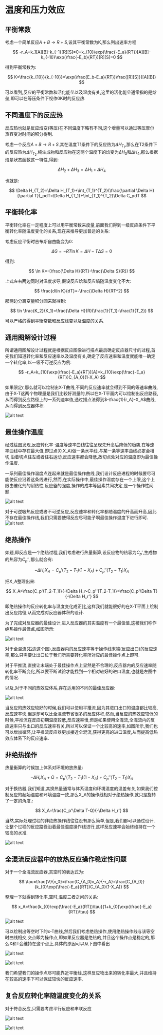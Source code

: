 # 温度和压力效应

## 平衡常数

考虑一个简单反应$A+B\to R+S$,设其平衡常数为K,那么列出速率方程

$$
-r_A=k_1[A][B]-k_{-1}[R][S]=0=k_{10}\exp(\frac{-E_a}{RT})[A][B]-k_{-10}\exp(\frac{-E_b}{RT})[R][S]=0
$$

得到平衡常数为:

$$
K=\frac{k_{10}}{k_{-10}}=\exp(\frac{E_b-E_a}{RT})\frac{[R][S]}{[A][B]}
$$

可以看到,反应的平衡常数和活化能垒以及温度有关,这里的活化能垒通常指的是焓垒,即可以在等压条件下视作0K时的反应热.

## 不同温度下的反应热

反应热也就是反应焓变(等压)在不同温度下略有不同,这个增量可以通过等压摩尔热容变对时间的积分得到.

考虑一个反应$A+B\to R+S$,其在温度T1条件下的反应热为$\Delta H_{T_1}$,那么在T2条件下的反应热为$\Delta H_{T_2}$.纯生成物和反应物在这两个温度下的焓变为$\Delta H_3$和$\Delta H_4$,那么根据焓是状态函数这一特性,得到:

$$
\Delta H_2+\Delta H_3=\Delta H_1+\Delta H_4
$$

也就是:

$$
\Delta H_{T_2}=\Delta H_{T_1}+\int_{T_1}^{T_2}(\frac{\partial \Delta H}{\partial T})_pdT=\Delta H_{T_1}+\int_{T_1}^{T_2}\Delta C_pdT
$$

## 平衡转化率

平衡转化率在一定程度上可以用平衡常数来度量,前面我们得到一级反应条件下平衡转化率随温度变化的关系,现在来推导更加普适的关系:

考虑反应平衡时吉布斯自由能变为0:

$$
\Delta G=-RT\ln K=\Delta H-T\Delta S=0
$$

得到:

$$
\ln K=-(\frac{\Delta H}{RT}-\frac{\Delta S}{R})
$$

上式左右两边同时对温度求导,假设反应焓和反应熵随温度变化不大:

$$
\frac{d\ln K}{dT}=-\frac{\Delta H}{RT^2}
$$

那两边分离变量积分回来就得到:

$$
\ln \frac{K_2}{K_1}=\frac{\Delta H}{R}(\frac{1}{T_1}-\frac{1}{T_2})
$$

可以严格的得到平衡常数和反应焓变以及温度的关系.

## 通用图解设计过程

所谓通用图解设计过程就是根据反应图像进行描点最后确定反应器尺寸的过程,首先我们知道转化率和反应速率以及温度有关,确定了反应速率和温度就能唯一确定一个转化率,以一级不可逆反应为例:

$$
-r_A=k_{10}\exp(\frac{-E_a}{RT})[A]=k_{10}\exp(\frac{-E_a}{RT})C_{A_0}(1-X_A)
$$

如果限定r,那么就可以绘制出X-T曲线,不同的反应速率就会得到不同的等速率曲线,由于X-T这两个物理量是我们比较好测量的,所以在X-T平面内可以绘制出反应路径,从而得到反应路径上的一系列速率值,通过描点法得到$-\frac{1}{r_A}-X_A$曲线,从而得到反应器体积.

![alt text](image-47.png)

## 最佳操作温度

经过绘图发现,反应转化率-温度等速率曲线往往呈现先升高后降低的趋势,在等速率曲线中存在最大值,即过点(0,X_A)做一条水平线,与某一条等速率曲线必定会相切,沿着切点往左或者往右运动,反应速率都会降低,故切点处对应的温度即为最佳操作温度.

一系列最佳操作温度点连起来就是最佳操作曲线,我们设计反应进程的时候要尽可能使反应沿着这条线进行,然而,在实际操作中,最佳操作温度存在一个上限,这个上限由催化剂的耐热性,反应釜的强度,操作的成本等因素共同决定,是一个操作性问题.

![alt text](image-48.png)

对于可逆吸热反应或者不可逆反应,反应速率和转化率都随温度的升高而升高,因此不存在最佳操作线,我们只需要使得反应尽可能子啊最佳操作温度下进行即可.
![alt text](image-49.png)

## 绝热操作

如题,即反应是一个绝热过程,我们考虑进行热量衡算,设反应物的热容为$C_p'$,生成物的热容为$C_p''$,那么就会有:

$$
-\Delta H_rX_A=C_p'(T_2-T_1)(1-X_A)+C_p''(T_2-T_1)X_A
$$

把X_A整理出来:

$$
X_A=\frac{C_p'(T_2-T_1)}{-\Delta H_r-C_p''(T_2-T_1)}=\frac{C_p'\Delta T}{-\Delta H_r'}
$$

即绝热操作的反应转化率与温度变化成正比,这样我们就能很好的在X-T平面上绘制出反应路径,从而完成对反应器体积的设计.

为了完成对反应器的最佳设计,进入反应器的其实温度有一个最佳值,这被我们称作绝热操作最佳点,如图所示:

![alt text](image-51.png)

对于全混流(右边这个图),反应器内的反应速率等于操作线末端(反应出口)的反应速率,那么只需要让出口位于我们所需要转化率所对应的最佳操作点上即可.

对于平推流,直接让末端处于最佳操作点上显然是不合理的,反应器内的反应速率随转化率不断变化,所以要不断试验才能找到一个相对较好的进口温度,也就是左图中的情况.

以及,对于不同的热效应体系,存在适用的不同的最佳反应器:

![alt text](image-52.png)

当反应的热效应较好的时候,我们可以使用平推流,因为其进口出口的温度都比较高,反应速率快,但是却可以比全混流节省很多的反应体积,然而,当反应的热效应较低的时候,平推流在反应初期温度较低,反应速率慢,但是如果使用全混流,全混流内的反应速率只与出口的反应速率有关,所以可以保证一个比较高的速率,如图所示,我们也可以增加循环,让平推流反应器更加接近全混流,获得更高的进口温度,从而提高低热效应体系下的反应速率.

## 非绝热操作

热量衡算的时候加上体系对环境的放热量:

$$
-\Delta H_rX_A+Q=C_p'(T_2-T_1)(1-X_A)+C_p''(T_2-T_1)X_A
$$

对于换热器,我们知道,其换热量通常与体系温度和环境温度的温差有关,如果我们控制反应的起始温度和环境温度一致,那么X_A的操作线相对于绝热操作,就只是旋转了一定的角度.:

$$
X_A=\frac{C_p'\Delta T-Q}{-\Delta H_r'}
$$

当然,实际处理过程的非绝热操作线往往没有那么简单,但是,我们都可以通过设计,让整个过程的反应路径沿着最佳温度操作线进行,这样反应速率会始终维持在一个较高的水准.

![alt text](image-50.png)

## 全混流反应器中的放热反应操作稳定性问题

对于一个全混流反应器,其空时的表达式为:

$$
\tau=\frac{V}{v_0}=\frac{C_{A_0}x_A}{-r_A}=\frac{C_{A_0}}{k_{0}\exp(\frac{-E_a}{RT})C_{A_0}(1-X_A)}
$$

整理一下就得到转化率,空时,温度三者之间的关系:

$$
x_A=\frac{k_{0}\exp(\frac{-E_a}{RT})\tau}{1+k_{0}\exp(\frac{-E_a}{RT})\tau}
$$

![alt text](image-53.png)

可以绘制出等空时下的x-T曲线,然后我们考虑绝热操作,使用绝热操作线与该等空时曲线相交,交点即为操作点,即如果反应器是绝热的,并且这个操作点是稳定的,那么X和T会维持在这个点上,具体的原因可以从下图中看出

![alt text](image-54.png)

![alt text](image-55.png)

我们希望我们的操作点尽可能靠近平衡线,这样反应物出来的转化率最大,并且维持在较高的速率下可以保证较快的反应速率.

## 复合反应转化率随温度变化的关系

对于符合反应,只需要考虑平行反应和串联反应

![alt text](image-56.png)

![alt text](image-57.png)





